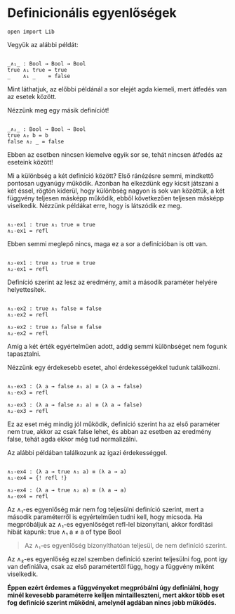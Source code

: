 # Definicionális egyenlőségek

```
open import Lib
```

Vegyük az alábbi példát:

```

_∧₁_ : Bool → Bool → Bool
true ∧₁ true = true
_    ∧₁ _    = false

```

Mint láthatjuk, az előbbi példánál a sor elejét agda kiemeli, mert átfedés van az esetek között.

Nézzünk meg egy másik definíciót!

```

_∧₂_ : Bool → Bool → Bool
true ∧₂ b = b
false ∧₂ _ = false

```

Ebben az esetben nincsen kiemelve egyik sor se, tehát nincsen átfedés az eseteink között!

Mi a különbség a két definíció között?
Első ránézésre semmi, mindkettő pontosan ugyanúgy működik.
Azonban ha elkezdünk egy kicsit játszani a két éssel, rögtön kiderül,
hogy különbség nagyon is sok van közöttük, a két függvény teljesen másképp
működik, ebből következően teljesen másképp viselkedik.
Nézzünk példákat erre, hogy is látszódik ez meg.

```

∧₁-ex1 : true ∧₁ true ≡ true
∧₁-ex1 = refl

```

Ebben semmi meglepő nincs, maga ez a sor a definícióban is ott van.

```

∧₂-ex1 : true ∧₂ true ≡ true
∧₂-ex1 = refl

```
Definíció szerint az lesz az eredmény, amit a második paraméter helyére helyettesítek.

```

∧₁-ex2 : true ∧₁ false ≡ false
∧₁-ex2 = refl

∧₂-ex2 : true ∧₂ false ≡ false
∧₂-ex2 = refl

```

Amíg a két érték egyértelműen adott,
addig semmi különbséget nem fogunk tapasztalni.

Nézzünk egy érdekesebb esetet, ahol érdekességekkel tudunk találkozni.

```

∧₁-ex3 : (λ a → false ∧₁ a) ≡ (λ a → false)
∧₁-ex3 = refl

∧₂-ex3 : (λ a → false ∧₂ a) ≡ (λ a → false)
∧₂-ex3 = refl

```

Ez az eset még mindig jól működik, definíció szerint ha az első paraméter nem true, akkor az csak false lehet, és abban az esetben az eredmény false, tehát agda ekkor még tud normalizálni.

Az alábbi példában találkozunk az igazi érdekességgel.

```

∧₁-ex4 : (λ a → true ∧₁ a) ≡ (λ a → a)
∧₁-ex4 = {! refl !}

∧₂-ex4 : (λ a → true ∧₂ a) ≡ (λ a → a)
∧₂-ex4 = refl

```

Az ∧₁-es egyenlőség már nem fog teljesülni definíció szerint, mert a második paraméterről is egyértelműen tudni kell, hogy micsoda.
Ha megpróbáljuk az ∧₁-es egyenlőséget refl-lel bizonyítani, akkor fordítási hibát kapunk:
true ∧₁ a ≠ a of type Bool

> Az ∧₁-es egyenlőség bizonyíthatóan teljesül, de nem definíció szerint.

Az ∧₂-es egyenlőség ezzel szemben definíció szerint teljesülni fog, pont így van definiálva, csak az első paramétertől függ, hogy a függvény miként viselkedik.

**Éppen ezért érdemes a függvényeket megpróbálni úgy definiálni, hogy minél kevesebb paraméterre kelljen mintailleszteni, mert akkor több eset fog definíció szerint működni, amelynél agdában nincs jobb működés.**
